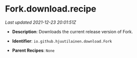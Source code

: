 # Fork.download.recipe

_Last updated 2021-12-23 20:01:51Z_

- **Description**: Downloads the current release version of Fork.

- **Identifier**: `io.github.hjuutilainen.download.Fork`

- **Parent Recipes**: `None`
